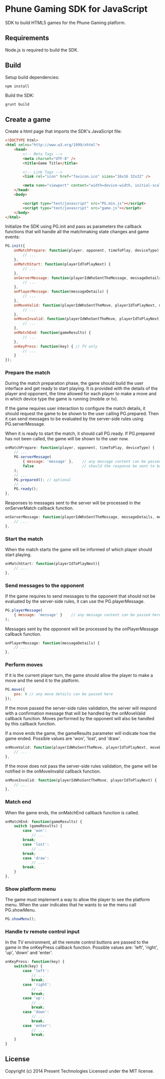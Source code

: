 # Phune Gaming SDK for JavaScript

SDK to build HTML5 games for the Phune Gaming platform.

## Requirements

Node.js is required to build the SDK.

## Build

Setup build dependencies:
```shell
npm install
```
Build the SDK:
```js
grunt build
```
## Create a game

Create a html page that imports the SDK's JavaScript file:
```html
<!DOCTYPE html>
<html xmlns="http://www.w3.org/1999/xhtml">
    <head>
        <!-- Meta Tags -->
        <meta charset="UTF-8" />
        <title>Game Title</title>

        <!-- Link Tags -->
        <link rel="icon" href="favicon.ico" sizes="16x16 32x32" />

        <meta name="viewport" content="width=device-width, initial-scale=1.0, minimum-scale=1, maximum-scale=1.0, user-scalable=no">
    </head>
    <body>

        <script type="text/javascript" src="PG.min.js"></script>
        <script type="text/javascript" src="game.js"></script>
    </body>
</html>
```

Initialize the SDK using PG.init and pass as parameters the callback functions that will handle all the matchmaking state changes and game events:
```javascript
PG.init({
    onMatchPrepare: function(player, opponent, timeToPlay, deviceType) {
        // ...
    },
    onMatchStart: function(playerIdToPlayNext) {
        // ...
    },
    onServerMessage: function(playerIdWhoSentTheMessage, messageDetails, messageResults) {
        // ...
    },
    onPlayerMessage: function(messageDetails) {
        // ...
    },
    onMoveValid: function(playerIdWhoSentTheMove, playerIdToPlayNext, moveDetails, moveResults, gameResults) {
        // ...
    },
    onMoveInvalid: function(playerIdWhoSentTheMove, playerIdToPlayNext) {
        // ...
    },
    onMatchEnd: function(gameResults) {
        // ...
    },
    onKeyPress: function(key) { // TV only
        // ...
    }
});
```
### Prepare the match

During the match preparation phase, the game should build the user interface and get ready to start playing. It is provided with the details of the player and opponent, the time allowed for each player to make a move and in which device type the game is running (mobile or tv).

If the game requires user interaction to configure the match details, it should request the game to be shown to the user calling PG.prepared. Then it can send messages to be evaluated by the server-side rules using PG.serverMessage.

When it is ready to start the match, it should call PG.ready. If PG.prepared has not been called, the game will be shown to the user now.

```javascript
onMatchPrepare: function(player, opponent, timeToPlay, deviceType) {
    // ...
    PG.serverMessage(
        { message: 'message' },    // any message content can be passed here
        false                      // should the response be sent to both players
    );
    // ...
    PG.prepared(); // optional
    // ...
    PG.ready();
},
```

Responses to messages sent to the server will be processed in the onServerMatch callback function.

```javascript
onServerMessage: function(playerIdWhoSentTheMessage, messageDetails, messageResults) {
    // ...
},
```

### Start the match

When the match starts the game will be informed of which player should start playing. 

```javascript
onMatchStart: function(playerIdToPlayNext){
    // ...
},
```

### Send messages to the opponent

If the game requires to send messages to the opponent that should not be evaluated by the server-side rules, it can use the PG.playerMessage.

```javascript
PG.playerMessage(
    { message: 'message' }    // any message content can be passed here
);
```

Messages sent by the opponent will be processed by the onPlayerMessage callback function.

```javascript
onPlayerMessage: function(messageDetails) {
    // ...
},
```

### Perform moves

If it is the current player turn, the game should allow the player to make a move and the send it to the platform.

```javascript
PG.move({
    pos: 0 // any move details can be passed here
});
```

If the move passed the server-side rules validation, the server will respond with a confirmation message that will be handled by the onMoveValid callback function. Moves performed by the opponent will also be handled by this callback function.

If a move ends the game, the gameResults parameter will indicate how the game ended. Possible values are 'won', 'lost', and 'draw'.

```javascript
onMoveValid: function(playerIdWhoSentTheMove, playerIdToPlayNext, moveDetails, moveResults, gameResults) {
    // ...
},
```

If the move does not pass the server-side rules validation, the game will be notified in the onMoveInvalid callback function.

```javascript
onMoveInvalid: function(playerIdWhoSentTheMove, playerIdToPlayNext) {
    // ...
},
```

### Match end

When the game ends, the onMatchEnd callback function is called.

```javascript
onMatchEnd: function(gameResults) {
    switch (gameResults) {
        case 'won':
            // ...
        break;
        case 'lost':
            // ...
        break;
        case 'draw':
            // ...
        break;
    }
},
```

### Show platform menu

The game must implement a way to allow the player to see the platform menu. When the user indicates that he wants to se the menu call PG.showMenu.

```javascript
PG.showMenu();
```

### Handle tv remote control input

In the TV environment, all the remote control buttons are passed to the game in the onKeyPress callback function. Possible values are: 'left', 'right', 'up', 'down' and 'enter'.

```javascript
onKeyPress: function(key) {
    switch(key) {
        case 'left':
            // ...
            break;
        case 'right':
            // ...
            break;
        case 'up':
            // ...
            break;
        case 'down':
            // ...
            break;
        case 'enter':
            // ...
            break;
    }
}
```

## License

Copyright (c) 2014 Present Technologies
Licensed under the MIT license.
